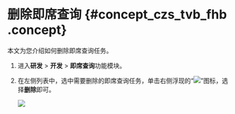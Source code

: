 # 删除即席查询 {#concept_czs_tvb_fhb .concept}

本文为您介绍如何删除即席查询任务。

1.  进入**研发** \> **开发** \> **即席查询**功能模块。
2.  在左侧列表中，选中需要删除的即席查询任务，单击右侧浮现的“![](http://static-aliyun-doc.oss-cn-hangzhou.aliyuncs.com/assets/img/149433/155599250641498_zh-CN.png)”图标，选择**删除**即可。

    ![](http://static-aliyun-doc.oss-cn-hangzhou.aliyuncs.com/assets/img/149655/155599250641656_zh-CN.png)


